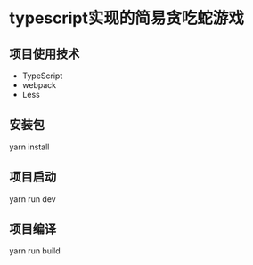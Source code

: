 # typescript实现的简易贪吃蛇游戏
## 项目使用技术
* TypeScript
* webpack
* Less
## 安装包
yarn install
## 项目启动
yarn run dev
## 项目编译
yarn run build